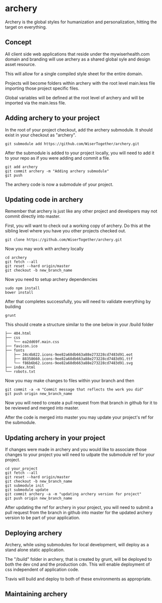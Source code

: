 # archery

Archery is the global styles for humanization and personalization, hitting the target on everything.

## Concept

All client side web applications that reside under the mywiserhealth.com domain and branding will use archery as a shared global syle and design asset resource.

This will allow for a single compiled style sheet for the entire domain.

Projects will become folders within archery with the root level main.less file importing those project specific files.

Global variables will be defined at the root level of archery and will be imported via the main.less file.


## Adding archery to your project

In the root of your project checkout, add the archery submodule. It should exist in your checkout as "archery".

```
git submodule add https://github.com/WiserTogether/archery.git
```

After the submodule is added to your project locally, you will need to add it to your repo as if you were adding and commit a file.

```
git add archery
git commit archery -m "Adding archery submodule"
git push
```

The archery code is now a submodule of your project.

## Updating code in archery

Remember that archery is just like any other project and developers may not commit directly into master.

First, you will want to check out a working copy of archery.  Do this at the sibling level where you have you other projects checked out.

```
git clone https://github.com/WiserTogether/archery.git
```

Now you may work with archery locally

```
cd archery
git fetch --all
git reset --hard origin/master
git checkout -b new_branch_name
```

Now you need to setup archery dependencies

```
sudo npm install
bower install
```

After that completes successfully, you will need to validate everything by building

```
grunt
```

This should create a structure similar to the one below in your /build folder

```
├── 404.html
├── css
│   └── ea2dd69f.main.css
├── favicon.ico
├── fonts
│   ├── 34c4b822.icons-9ee82a68db663a88e273228cd7483d91.eot
│   ├── 88358660.icons-9ee82a68db663a88e273228cd7483d91.ttf
│   └── f86b6b62.icons-9ee82a68db663a88e273228cd7483d91.svg
├── index.html
└── robots.txt
```

Now you may make changes to files within your branch and then

```
git commit -a -m "Commit message that reflects the work you did"
git push origin new_branch_name
```

Now you will need to create a pull request from that branch in github for it to be reviewed and merged into master.

After the code is merged into master you may update your project's ref for the submodule.


## Updating archery in your project

If changes were made in archery and you would like to associate those changes to your project you will need to udpate the submodule ref for your project.

```
cd your_project
git fetch --all
git reset --hard origin/master
git checkout -b new_branch_name
git submodule init
git submodule update
git commit archery -a -m "updating archery version for project"
git push origin new_branch_name
```

After updating the ref for archery in your project, you will need to submit a pull request from the branch in github into master for the updated archery version to be part of your application.


## Deploying archery

Archery, while using submodules for local development, will deploy as a stand alone static application.

The "/build" folder in archery, that is created by grunt, will be deployed to both the dev cnd and the production cdn. This will enable deployment of css independent of application code.

Travis will build and deploy to both of these environments as appropriate.
## Maintaining archery
